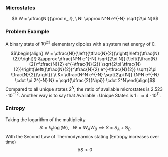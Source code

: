 ### Microstates
$$ W = \dfrac{N!}{\prod n_i!}, \ N! \approx N^N e^{-N} \sqrt{2\pi N}$$

### Problem Example
A binary state of $10^{23}$ elementary dipoles with a system net energy of 0.

$$\begin{align} W = \dfrac{N!}{\left({\tfrac{N}{2}}\right)!\left({\tfrac{N}{2}}\right)!} &\approx \dfrac{N^N e^{-N} \sqrt{2\pi N}}{\left((\tfrac{N}{2})^\tfrac{N}{2} e^{-\tfrac{N}{2}} \sqrt{2\pi \tfrac{N}{2}}\right)\left((\tfrac{N}{2})^\tfrac{N}{2} e^{-\tfrac{N}{2}} \sqrt{2\pi \tfrac{N}{2}}\right)} \\ &= \dfrac{N^N e^{-N} \sqrt{2\pi N}} {N^N e^{-N} \cdot \pi 2^{-N} N} = \sqrt{\dfrac{2}{N\pi}} \cdot 2^N\end{align}$$
Compared to all unique states $2^N$, the ratio of available microstates is $2.523\cdot10^{-12}$.
Another way is to say that Available : Unique States is $1$ : $\approx 4\cdot 10^{11}$.

### Entropy
Taking the logarithm of the multiplicity
$$ S = k_b \log(W), \ \ \ W = W_AW_B \implies  S = S_A + S_B $$
With the Second Law of Thermodynamics stating (Entropy increases over time)
$$\delta S > 0$$

